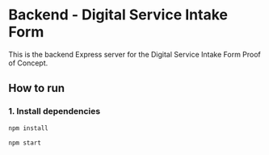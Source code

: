 # Backend - Digital Service Intake Form

This is the backend Express server for the Digital Service Intake Form Proof of Concept.

## How to run

### 1. Install dependencies

```bash
npm install

npm start
```
